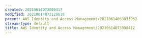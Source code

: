 ```yaml
---
created: 20210614073000417
modified: 20210614073120618
parent: AWS Identity and Access Management/20210614063833952
stream-type: default
title: AWS Identity and Access Management/20210614073000412
---
```

